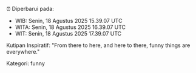 ⏰ Diperbarui pada:
- WIB: Senin, 18 Agustus 2025 15.39.07 UTC
- WITA: Senin, 18 Agustus 2025 16.39.07 UTC
- WIT: Senin, 18 Agustus 2025 17.39.07 UTC

Kutipan Inspiratif:
"From there to here, and here to there, funny things are everywhere."


Kategori: funny

